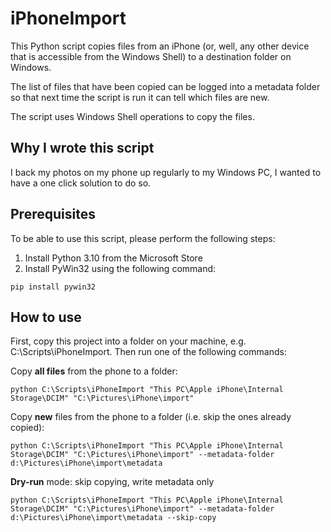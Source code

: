# iPhoneImport

This Python script copies files from an iPhone (or, well, any other device that is accessible from the Windows Shell) to
a destination folder on Windows.

The list of files that have been copied can be logged into a metadata folder so that next time the script is run it can
tell which files are new.

The script uses Windows Shell operations to copy the files.

## Why I wrote this script

I back my photos on my phone up regularly to my Windows PC, I wanted to have a one click solution to do so.

## Prerequisites

To be able to use this script, please perform the following steps:

   1. Install Python 3.10 from the Microsoft Store 
   2. Install PyWin32 using the following command: 
 
    pip install pywin32

## How to use

First, copy this project into a folder on your machine, e.g. C:\Scripts\iPhoneImport. Then run one of the following
commands:

Copy **all files** from the phone to a folder:

    python C:\Scripts\iPhoneImport "This PC\Apple iPhone\Internal Storage\DCIM" "C:\Pictures\iPhone\import"

Copy **new** files from the phone to a folder (i.e. skip the ones already copied):

    python C:\Scripts\iPhoneImport "This PC\Apple iPhone\Internal Storage\DCIM" "C:\Pictures\iPhone\import" --metadata-folder d:\Pictures\iPhone\import\metadata

**Dry-run** mode: skip copying, write metadata only

    python C:\Scripts\iPhoneImport "This PC\Apple iPhone\Internal Storage\DCIM" "C:\Pictures\iPhone\import" --metadata-folder d:\Pictures\iPhone\import\metadata --skip-copy
